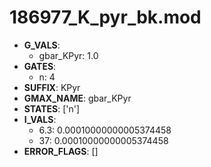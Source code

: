# 186977_K_pyr_bk.mod

- **G_VALS**:
  - gbar_KPyr: 1.0
- **GATES**:
  - n: 4
- **SUFFIX**: KPyr
- **GMAX_NAME**: gbar_KPyr
- **STATES**: ['n']
- **I_VALS**:
  - 6.3: 0.00010000000005374458
  - 37: 0.00010000000005374458
- **ERROR_FLAGS**: []
